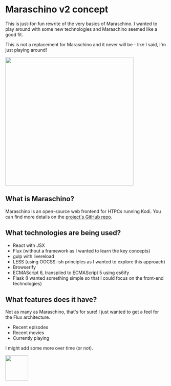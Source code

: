 # Maraschino v2 concept

This is just-for-fun rewrite of the very basics of Maraschino. I wanted to play around with some new technologies and Maraschino seemed like a good fit.

This is not a replacement for Maraschino and it never will be - like I said, I'm just playing around!

<img src="http://www.maraschinoproject.com/static/images/screenshot-v2-concept.jpg" width="400">

## What is Maraschino?

Maraschino is an open-source web frontend for HTPCs running Kodi. You can find more details on the [project's GitHub repo](https://github.com/mrkipling/maraschino).

## What technologies are being used?

* React with JSX
* Flux (without a framework as I wanted to learn the key concepts)
* gulp with livereload
* LESS (using OOCSS-ish principles as I wanted to explore this approach)
* Browserify
* ECMAScript 6, transpiled to ECMAScript 5 using es6ify
* Flask (I wanted something simple so that I could focus on the front-end technologies)

## What features does it have?

Not as many as Maraschino, that's for sure! I just wanted to get a feel for the Flux architecture.

* Recent episodes
* Recent movies
* Currently playing

I might add some more over time (or not).

<img src="http://www.maraschinoproject.com/static/images/maraschino_logo.png" width="71" height="79">
